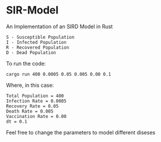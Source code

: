 # SIR-Model
An Implementation of an SIRD Model in Rust

    S - Susceptible Population
    I - Infected Population
    R - Recovered Population
    D - Dead Population

To run the code:
  
    cargo run 400 0.0005 0.05 0.005 0.00 0.1
  
Where, in this case:  

    Total Population = 400
    Infection Rate = 0.0005
    Recovery Rate = 0.05
    Death Rate = 0.005
    Vaccination Rate = 0.00
    dt = 0.1

Feel free to change the parameters to model different diseses
